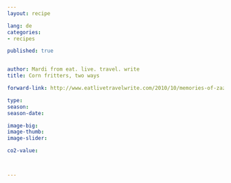```yaml
---
layout: recipe

lang: de
categories:
- recipes

published: true


author: Mardi from eat. live. travel. write
title: Corn fritters, two ways

forward-link: http://www.eatlivetravelwrite.com/2010/10/memories-of-zazu-corn-fritters-two-ways/

type: 
season: 
season-date:  

image-big: 
image-thumb: 
image-slider: 

co2-value: 



---
```

